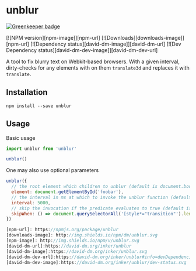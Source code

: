 # unblur

[![Greenkeeper badge](https://badges.greenkeeper.io/inker/unblur.svg)](https://greenkeeper.io/)

[![NPM version][npm-image]][npm-url] [![Downloads][downloads-image]][npm-url] [![Dependency status][david-dm-image]][david-dm-url] [![Dev Dependency status][david-dm-dev-image]][david-dm-dev-url]

A tool to fix blurry text on Webkit-based browsers. With a given interval, dirty-checks for any elements with on them `translate3d` and replaces it with `translate`.

## Installation
```
npm install --save unblur
```

## Usage
Basic usage
```javascript
import unblur from 'unblur'

unblur()
```
One may also use optional parameters
```javascript
unblur({
  // the root element which children to unblur (default is document.body)
  element: document.getElementById('foobar'),
  // the interval in ms at which to invoke the unblur function (default is 1000)
  interval: 5000,
  // skip the invocation if the predicate evaluates to true (default is undefined)
  skipWhen: () => document.querySelectorAll('[style*="transition"').length > 0,
})

[npm-url]: https://npmjs.org/package/unblur
[downloads-image]: http://img.shields.io/npm/dm/unblur.svg
[npm-image]: http://img.shields.io/npm/v/unblur.svg
[david-dm-url]:https://david-dm.org/inker/unblur
[david-dm-image]:https://david-dm.org/inker/unblur.svg
[david-dm-dev-url]:https://david-dm.org/inker/unblur#info=devDependencies
[david-dm-dev-image]:https://david-dm.org/inker/unblur/dev-status.svg
